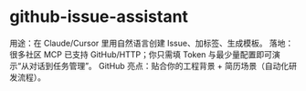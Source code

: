 # github-issue-assistant
用途：在 Claude/Cursor 里用自然语言创建 Issue、加标签、生成模板。 
落地：很多社区 MCP 已支持 GitHub/HTTP；你只需填 Token 与最少量配置即可演示“从对话到任务管理”。 
GitHub  亮点：贴合你的工程背景 + 简历场景（自动化研发流程）。
